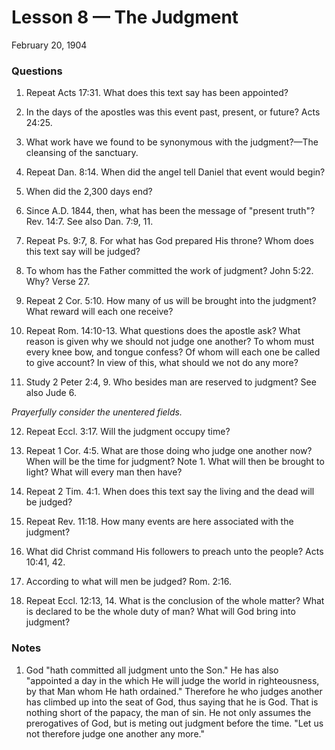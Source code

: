 # Lesson 8 — The Judgment

February 20, 1904

### Questions

1. Repeat Acts 17:31. What does this text say has been appointed?

2. In the days of the apostles was this event past, present, or future? Acts 24:25.

3. What work have we found to be synonymous with the judgment?—The cleansing of the sanctuary.

4. Repeat Dan. 8:14. When did the angel tell Daniel that event would begin?

5. When did the 2,300 days end?

6. Since A.D. 1844, then, what has been the message of "present truth"? Rev. 14:7. See also Dan. 7:9, 11.

7. Repeat Ps. 9:7, 8. For what has God prepared His throne? Whom does this text say will be judged?

8. To whom has the Father committed the work of judgment? John 5:22. Why? Verse 27.

9. Repeat 2 Cor. 5:10. How many of us will be brought into the judgment? What reward will each one receive?

10. Repeat Rom. 14:10-13. What questions does the apostle ask? What reason is given why we should not judge one another? To whom must every knee bow, and tongue confess? Of whom will each one be called to give account? In view of this, what should we not do any more?

11. Study 2 Peter 2:4, 9. Who besides man are reserved to judgment? See also Jude 6.

*Prayerfully consider the unentered fields.*

12. Repeat Eccl. 3:17. Will the judgment occupy time?

13. Repeat 1 Cor. 4:5. What are those doing who judge one another now? When will be the time for judgment? Note 1. What will then be brought to light? What will every man then have?

14. Repeat 2 Tim. 4:1. When does this text say the living and the dead will be judged?

15. Repeat Rev. 11:18. How many events are here associated with the judgment?

16. What did Christ command His followers to preach unto the people? Acts 10:41, 42.

17. According to what will men be judged? Rom. 2:16.

18. Repeat Eccl. 12:13, 14. What is the conclusion of the whole matter? What is declared to be the whole duty of man? What will God bring into judgment?

### Notes

1. God "hath committed all judgment unto the Son." He has also "appointed a day in the which He will judge the world in righteousness, by that Man whom He hath ordained." Therefore he who judges another has climbed up into the seat of God, thus saying that he is God. That is nothing short of the papacy, the man of sin. He not only assumes the prerogatives of God, but is meting out judgment before the time. "Let us not therefore judge one another any more."